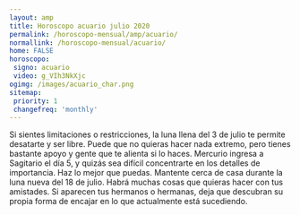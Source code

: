 ```yaml
---
layout: amp
title: Horoscopo acuario julio 2020 
permalink: /horoscopo-mensual/amp/acuario/
normallink: /horoscopo-mensual/acuario/
home: FALSE
horoscopo:
 signo: acuario
 video: g_VIh3NkXjc
ogimg: /images/acuario_char.png
sitemap:
 priority: 1
 changefreq: 'monthly'
---
```



Si sientes limitaciones o restricciones, la luna llena del 3 de julio te permite desatarte y ser libre. Puede que no quieras hacer nada extremo, pero tienes bastante apoyo y gente que te alienta si lo haces. Mercurio ingresa a Sagitario el día 5, y quizás sea difícil concentrarte en los detalles de importancia. Haz lo mejor que puedas. Mantente cerca de casa durante la luna nueva del 18 de julio. Habrá muchas cosas que quieras hacer con tus amistades. Si aparecen tus hermanos o hermanas, deja que descubran su propia forma de encajar en lo que actualmente está sucediendo. 